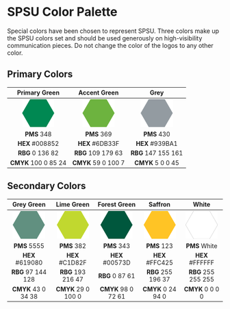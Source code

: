 # SPSU Color Palette

Special colors have been chosen to represent SPSU. Three colors make up the SPSU
colors set and should be used generously on high-visibility communication pieces.
Do not change the color of the logos to any other color.

## Primary Colors

| Primary Green | Accent Green |   Grey   |
| :-----------: | :----------: | :------: |
| ![](swatches/008852.png) | ![](swatches/6DB33F.png) | ![](swatches/939BA1.png) |
| **PMS** 348              | **PMS** 369              | **PMS** 430              |
| **HEX** #008852          | **HEX** #6DB33F          | **HEX** #939BA1          |
| **RBG** 0 136 82         | **RBG** 109 179 63       | **RBG** 147 155 161      |
| **CMYK** 100 0 85 24     | **CMYK** 59 0 100 7      | **CMYK** 5 0 0 45        |


## Secondary Colors

| Grey Green | Lime Green | Forest Green | Saffron |  White  |
| :--------: | :--------: | :----------: | :-----: | :-----: |
| ![](swatches/619080.png) | ![](swatches/C1D82F.png) | ![](swatches/00573D.png) | ![](swatches/FFC425.png) | ![](swatches/FFFFFF.png) |
| **PMS** 5555 | **PMS** 382 | **PMS** 343 | **PMS** 123 | **PMS** White |
| **HEX** #619080 | **HEX** #C1D82F | **HEX** #00573D | **HEX** #FFC425 | **HEX** #FFFFFF |
| **RBG** 97 144 128 | **RBG** 193 216 47 | **RBG** 0 87 61 | **RBG** 255 196 37 | **RBG** 255 255 255 |
| **CMYK** 43 0 34 38 | **CMYK** 29 0 100 0 | **CMYK** 98 0 72 61 | **CMYK** 0 24 94 0 | **CMYK** 0 0 0 0 |
